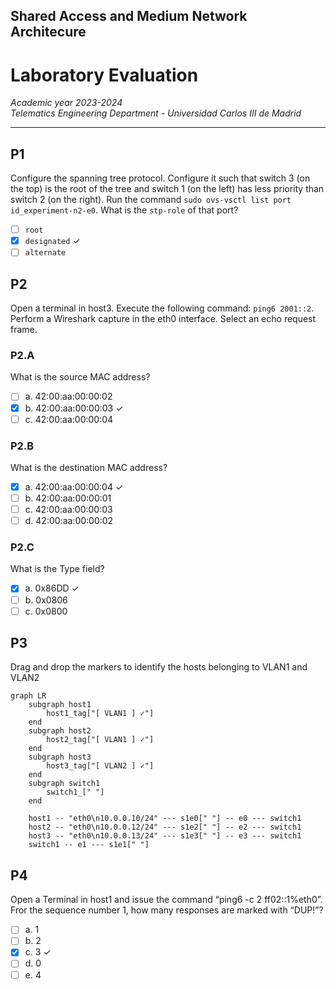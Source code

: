 ## **Shared Access and Medium Network Architecure**

# **Laboratory Evaluation**

_Academic year 2023-2024_  
_Telematics Engineering Department - Universidad Carlos III de Madrid_

---

## P1
Configure the spanning tree protocol. Configure it such that switch 3 (on the top) is the
root of the tree and switch 1 (on the left) has less priority than switch 2 (on the right). Run the
command `sudo ovs-vsctl list port id_experiment-n2-e0`. What is the `stp-role` of that port?

- [ ] `root`
- [x] `designated` $\checkmark$
- [ ] `alternate`

## P2
Open a terminal in host3. Execute the following command: `ping6 2001::2`. Perform
a Wireshark capture in the eth0 interface. Select an echo request frame.

### P2.A
What is the source MAC address?

- [ ] a. 42:00:aa:00:00:02
- [x] b. 42:00:aa:00:00:03 $\checkmark$
- [ ] c. 42:00:aa:00:00:04

### P2.B
What is the destination MAC address?

- [x] a. 42:00:aa:00:00:04 $\checkmark$
- [ ] b. 42:00:aa:00:00:01
- [ ] c. 42:00:aa:00:00:03
- [ ] d. 42:00:aa:00:00:02

### P2.C
What is the Type field?

- [x] a. 0x86DD $\checkmark$
- [ ] b. 0x0806
- [ ] c. 0x0800

## P3
Drag and drop the markers to identify the hosts belonging to VLAN1 and VLAN2

```mermaid
graph LR
    subgraph host1
        host1_tag["[ VLAN1 ] ✓"]
    end
    subgraph host2
        host2_tag["[ VLAN1 ] ✓"]
    end
    subgraph host3
        host3_tag["[ VLAN2 ] ✓"]
    end
    subgraph switch1
        switch1_[" "]
    end

    host1 -- "eth0\n10.0.0.10/24" --- s1e0[" "] -- e0 --- switch1
    host2 -- "eth0\n10.0.0.12/24" --- s1e2[" "] -- e2 --- switch1
    host3 -- "eth0\n10.0.0.13/24" --- s1e3[" "] -- e3 --- switch1
    switch1 -- e1 --- s1e1[" "]
```

## P4
Open a Terminal in host1 and issue the command “ping6 -c 2 ff02::1%eth0”.
Fror the sequence number 1, how many responses are marked with “DUP!”?

- [ ] a. 1
- [ ] b. 2
- [x] c. 3 $\checkmark$
- [ ] d. 0
- [ ] e. 4
